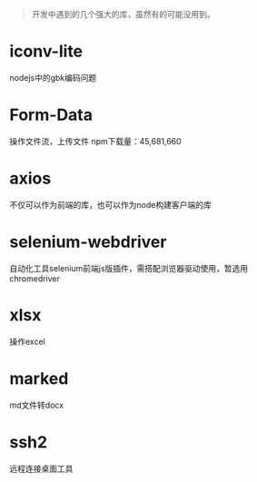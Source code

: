 
>开发中遇到的几个强大的库，虽然有的可能没用到。

# iconv-lite

nodejs中的gbk编码问题
# Form-Data

操作文件流，上传文件
npm下载量：45,681,660

# axios

不仅可以作为前端的库，也可以作为node构建客户端的库

# selenium-webdriver

自动化工具selenium前端js版插件，需搭配浏览器驱动使用，暂选用 chromedriver

# xlsx

操作excel

# marked
 md文件转docx
 
# ssh2
远程连接桌面工具
